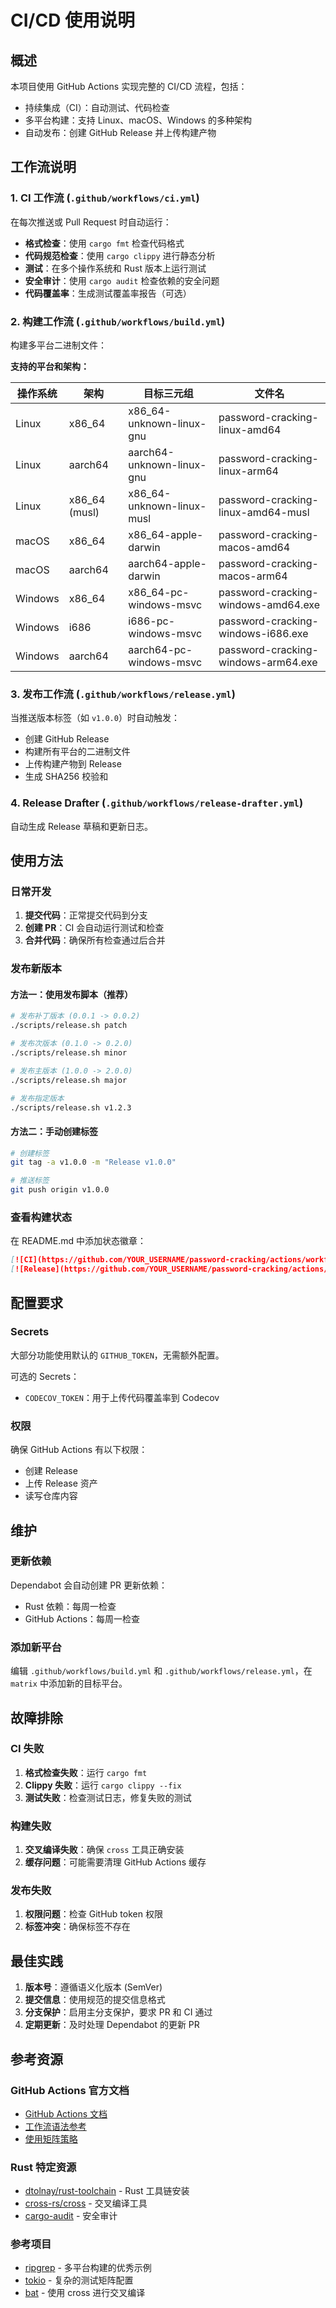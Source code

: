 # CI/CD 使用说明

## 概述

本项目使用 GitHub Actions 实现完整的 CI/CD 流程，包括：

- 持续集成（CI）：自动测试、代码检查
- 多平台构建：支持 Linux、macOS、Windows 的多种架构
- 自动发布：创建 GitHub Release 并上传构建产物

## 工作流说明

### 1. CI 工作流 (`.github/workflows/ci.yml`)

在每次推送或 Pull Request 时自动运行：

- **格式检查**：使用 `cargo fmt` 检查代码格式
- **代码规范检查**：使用 `cargo clippy` 进行静态分析
- **测试**：在多个操作系统和 Rust 版本上运行测试
- **安全审计**：使用 `cargo audit` 检查依赖的安全问题
- **代码覆盖率**：生成测试覆盖率报告（可选）

### 2. 构建工作流 (`.github/workflows/build.yml`)

构建多平台二进制文件：

**支持的平台和架构：**

| 操作系统 | 架构 | 目标三元组 | 文件名 |
|---------|------|------------|--------|
| Linux | x86_64 | x86_64-unknown-linux-gnu | password-cracking-linux-amd64 |
| Linux | aarch64 | aarch64-unknown-linux-gnu | password-cracking-linux-arm64 |
| Linux | x86_64 (musl) | x86_64-unknown-linux-musl | password-cracking-linux-amd64-musl |
| macOS | x86_64 | x86_64-apple-darwin | password-cracking-macos-amd64 |
| macOS | aarch64 | aarch64-apple-darwin | password-cracking-macos-arm64 |
| Windows | x86_64 | x86_64-pc-windows-msvc | password-cracking-windows-amd64.exe |
| Windows | i686 | i686-pc-windows-msvc | password-cracking-windows-i686.exe |
| Windows | aarch64 | aarch64-pc-windows-msvc | password-cracking-windows-arm64.exe |

### 3. 发布工作流 (`.github/workflows/release.yml`)

当推送版本标签（如 `v1.0.0`）时自动触发：

- 创建 GitHub Release
- 构建所有平台的二进制文件
- 上传构建产物到 Release
- 生成 SHA256 校验和

### 4. Release Drafter (`.github/workflows/release-drafter.yml`)

自动生成 Release 草稿和更新日志。

## 使用方法

### 日常开发

1. **提交代码**：正常提交代码到分支
2. **创建 PR**：CI 会自动运行测试和检查
3. **合并代码**：确保所有检查通过后合并

### 发布新版本

#### 方法一：使用发布脚本（推荐）

```bash
# 发布补丁版本 (0.0.1 -> 0.0.2)
./scripts/release.sh patch

# 发布次版本 (0.1.0 -> 0.2.0)
./scripts/release.sh minor

# 发布主版本 (1.0.0 -> 2.0.0)
./scripts/release.sh major

# 发布指定版本
./scripts/release.sh v1.2.3
```

#### 方法二：手动创建标签

```bash
# 创建标签
git tag -a v1.0.0 -m "Release v1.0.0"

# 推送标签
git push origin v1.0.0
```

### 查看构建状态

在 README.md 中添加状态徽章：

```markdown
[![CI](https://github.com/YOUR_USERNAME/password-cracking/actions/workflows/ci.yml/badge.svg)](https://github.com/YOUR_USERNAME/password-cracking/actions/workflows/ci.yml)
[![Release](https://github.com/YOUR_USERNAME/password-cracking/actions/workflows/release.yml/badge.svg)](https://github.com/YOUR_USERNAME/password-cracking/actions/workflows/release.yml)
```

## 配置要求

### Secrets

大部分功能使用默认的 `GITHUB_TOKEN`，无需额外配置。

可选的 Secrets：
- `CODECOV_TOKEN`：用于上传代码覆盖率到 Codecov

### 权限

确保 GitHub Actions 有以下权限：
- 创建 Release
- 上传 Release 资产
- 读写仓库内容

## 维护

### 更新依赖

Dependabot 会自动创建 PR 更新依赖：
- Rust 依赖：每周一检查
- GitHub Actions：每周一检查

### 添加新平台

编辑 `.github/workflows/build.yml` 和 `.github/workflows/release.yml`，在 `matrix` 中添加新的目标平台。

## 故障排除

### CI 失败

1. **格式检查失败**：运行 `cargo fmt`
2. **Clippy 失败**：运行 `cargo clippy --fix`
3. **测试失败**：检查测试日志，修复失败的测试

### 构建失败

1. **交叉编译失败**：确保 `cross` 工具正确安装
2. **缓存问题**：可能需要清理 GitHub Actions 缓存

### 发布失败

1. **权限问题**：检查 GitHub token 权限
2. **标签冲突**：确保标签不存在

## 最佳实践

1. **版本号**：遵循语义化版本 (SemVer)
2. **提交信息**：使用规范的提交信息格式
3. **分支保护**：启用主分支保护，要求 PR 和 CI 通过
4. **定期更新**：及时处理 Dependabot 的更新 PR

## 参考资源

### GitHub Actions 官方文档
- [GitHub Actions 文档](https://docs.github.com/en/actions)
- [工作流语法参考](https://docs.github.com/en/actions/using-workflows/workflow-syntax-for-github-actions)
- [使用矩阵策略](https://docs.github.com/en/actions/using-jobs/using-a-matrix-for-your-jobs)

### Rust 特定资源
- [dtolnay/rust-toolchain](https://github.com/dtolnay/rust-toolchain) - Rust 工具链安装
- [cross-rs/cross](https://github.com/cross-rs/cross) - 交叉编译工具
- [cargo-audit](https://github.com/rustsec/audit-check) - 安全审计

### 参考项目
- [ripgrep](https://github.com/BurntSushi/ripgrep) - 多平台构建的优秀示例
- [tokio](https://github.com/tokio-rs/tokio) - 复杂的测试矩阵配置
- [bat](https://github.com/sharkdp/bat) - 使用 cross 进行交叉编译